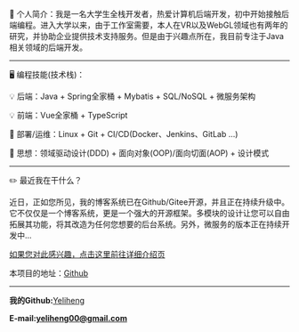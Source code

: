 🍉 个人简介：我是一名大学生全栈开发者，热爱计算机后端开发，初中开始接触后端编程。进入大学以来，由于工作室需要，本人在VR以及WebGL领域也有两年的研究，并协助企业提供技术支持服务。但是由于兴趣点所在，我目前专注于Java相关领域的后端开发。

---

🖥 编程技能(技术栈)：

💡 后端：Java + Spring全家桶 + Mybatis + SQL/NoSQL + 微服务架构

💡 前端：Vue全家桶 + TypeScript

🔧 部署/运维：Linux + Git + CI/CD(Docker、Jenkins、GitLab ...)

🧐 思想：领域驱动设计(DDD) + 面向对象(OOP)/面向切面(AOP) + 设计模式
  
---
✏️  最近我在干什么？

近日，正如您所见，我的博客系统已在Github/Gitee开源，并且正在持续升级中。它不仅仅是一个博客系统，更是一个强大的开源框架。多模块的设计让您可以自由拓展其功能，将其改造为任何您想要的后台系统。另外，微服务的版本正在持续开发中...

[如果您对此感兴趣，点击这里前往详细介绍页](http://www.yeliheng.com)

本项目的地址：[Github](https://github.com/yeliheng/yeliheng-blog/)

---
**我的Github:**[Yeliheng](http://github.com/yeliheng)

**E-mail:yeliheng00@gmail.com**